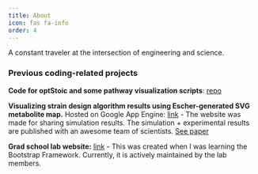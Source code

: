```yaml
---
title: About
icon: fas fa-info
order: 4
---
```



A constant traveler at the intersection of engineering and science.


### Previous coding-related projects

**Code for optStoic and some pathway visualization scripts**: [repo](https://github.com/maranasgroup/optstoic-python)

**Visualizing strain design algorithm results using Escher-generated SVG metabolite map.** Hosted on Google App Engine: [link](http://optforceanalysis.appspot.com/index.html)
    - The website was made for sharing simulation results. The simulation + experimental results are published with an awesome team of scientists. [See paper](https://doi.org/10.1016/j.ymben.2017.06.008)


**Grad school lab website:** [link](http://www.maranasgroup.com/)
    - This was created when I was learning the Bootstrap Framework. Currently, it is actively maintained by the lab members. 

